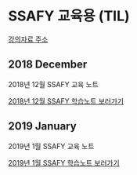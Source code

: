# SSAFY 교육용 (TIL)

[강의자료 주소](http://github.com/djpy2/)

## 2018 December

2018년 12월 SSAFY 교육 노트

[2018년 12월 SSAFY 학습노트 보러가기](2018/December)

## 2019 January

2019년 1월 SSAFY 교육 노트

[2019년 1월 SSAFY 학습노트 보러가기](2019/January)